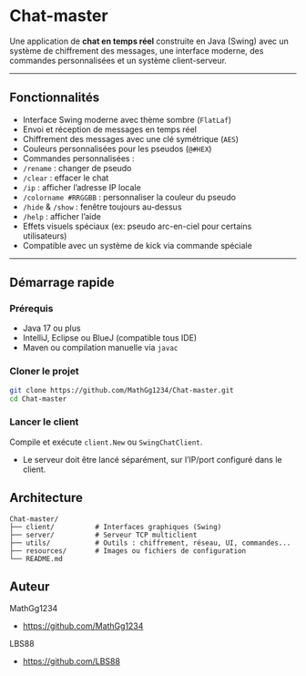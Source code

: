 # Chat-master

Une application de **chat en temps réel** construite en Java (Swing) avec un système de chiffrement des messages, une interface moderne, des commandes personnalisées et un système client-serveur.

---

##  Fonctionnalités

-  Interface Swing moderne avec thème sombre (`FlatLaf`)
-  Envoi et réception de messages en temps réel
-  Chiffrement des messages avec une clé symétrique (`AES`)
-  Couleurs personnalisées pour les pseudos (`@#HEX`)
-  Commandes personnalisées :
  - `/rename` : changer de pseudo
  - `/clear` : effacer le chat
  - `/ip` : afficher l’adresse IP locale
  - `/colorname #RRGGBB` : personnaliser la couleur du pseudo
  - `/hide` & `/show` : fenêtre toujours au-dessus
  - `/help` : afficher l’aide
-  Effets visuels spéciaux (ex: pseudo arc-en-ciel pour certains utilisateurs)
-  Compatible avec un système de kick via commande spéciale

---

##  Démarrage rapide

###  Prérequis

- Java 17 ou plus
- IntelliJ, Eclipse ou BlueJ (compatible tous IDE)
- Maven ou compilation manuelle via `javac`

###  Cloner le projet

```bash
git clone https://github.com/MathGg1234/Chat-master.git
cd Chat-master
```

### Lancer le client

Compile et exécute ``client.New`` ou ``SwingChatClient``.
-  Le serveur doit être lancé séparément, sur l’IP/port configuré dans le client.

## Architecture

```
Chat-master/
├── client/          # Interfaces graphiques (Swing)
├── server/          # Serveur TCP multiclient
├── utils/           # Outils : chiffrement, réseau, UI, commandes...
├── resources/       # Images ou fichiers de configuration
└── README.md
```


## Auteur 

MathGg1234
- https://github.com/MathGg1234
  
LBS88
- https://github.com/LBS88
